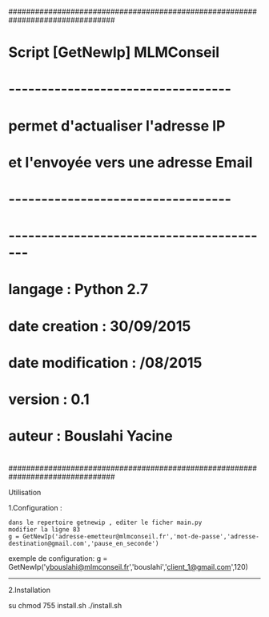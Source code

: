 ################################################################################
#                                                                              #
#                     Script [GetNewIp] MLMConseil                             #
#                    ----------------------------------                        #
#                      permet d'actualiser l'adresse IP                        #
#                    et l'envoyée vers une adresse Email                       #
#                    ----------------------------------                        #
#          				                                       #
#                 -----------------------------------------                    #
#                       langage : Python 2.7                                   #
#                       date creation : 30/09/2015                             #
#                       date modification : /08/2015                           #
#                       version : 0.1                                          #
#                       auteur  : Bouslahi Yacine                              #
#                                                                              #
################################################################################

Utilisation 

1.Configuration :

	dans le repertoire getnewip , editer le ficher main.py 
	modifier la ligne 83
	g = GetNewIp('adresse-emetteur@mlmconseil.fr','mot-de-passe','adresse-	destination@gmail.com','pause_en_seconde')

exemple de configuration:
	g = GetNewIp('ybouslahi@mlmconseil.fr','bouslahi','client_1@gmail.com',120)

------------------------

2.Installation

su 
chmod 755 install.sh
./install.sh
